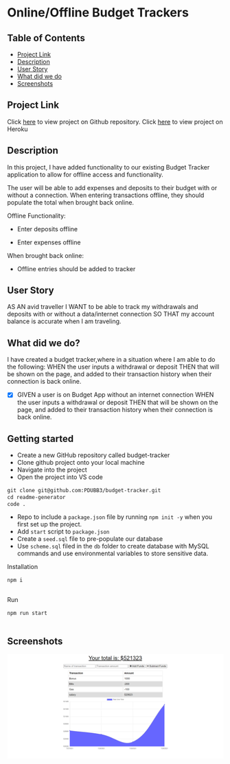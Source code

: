 # Online/Offline Budget Trackers

<h2> Table of Contents </h2>

- [Project Link](#project-link)
- [Description](#description)
- [User Story](#user-story)
- [What did we do](#what-did-we-do)
- [Screenshots](#screenshots)

## Project Link

Click [here](https://github.com/PDUBB3/budget-tracker.git) to view project on Github repository.
Click [here](https://dry-fortress-37968.herokuapp.com/) to view project on Heroku

## Description

In this project, I have added functionality to our existing Budget Tracker application to allow for offline access and functionality.

The user will be able to add expenses and deposits to their budget with or without a connection. When entering transactions offline, they should populate the total when brought back online.

Offline Functionality:

- Enter deposits offline

- Enter expenses offline

When brought back online:

- Offline entries should be added to tracker

## User Story

AS AN avid traveller
I WANT to be able to track my withdrawals and deposits with or without a data/internet connection
SO THAT my account balance is accurate when I am traveling.

## What did we do?

I have created a budget tracker,where in a situation where I am able to do the following:
WHEN the user inputs a withdrawal or deposit
THEN that will be shown on the page, and added to their transaction history when their connection is back online.

- [x] GIVEN a user is on Budget App without an internet connection
      WHEN the user inputs a withdrawal or deposit
      THEN that will be shown on the page, and added to their transaction history when their connection is back online.

## Getting started

- Create a new GitHub repository called budget-tracker
- Clone github project onto your local machine
- Navigate into the project
- Open the project into VS code

```
git clone git@github.com:PDUBB3/budget-tracker.git
cd readme-generator
code .
```

- Repo to include a `package.json` file by running `npm init -y` when you first set up the project.
- Add `start` script to `package.json`
- Create a `seed.sql` file to pre-populate our database
- Use `scheme.sql` filed in the `db` folder to create database with MySQL commands and use environmental variables to store sensitive data.

Installation

```
npm i


```

Run

```
npm run start


```

## Screenshots

![Budget Tracker](./assets/img/budget.png)
